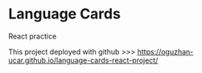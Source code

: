 # Language Cards

React practice

This project deployed with github >>> https://oguzhan-ucar.github.io/language-cards-react-project/
